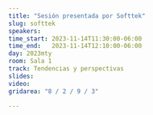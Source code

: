 ```yaml
---
title: "Sesión presentada por Softtek"
slug: softtek
speakers:
time_start: 2023-11-14T11:30:00-06:00
time_end:   2023-11-14T12:10:00-06:00
day: 2023mty
room: Sala 1 
track: Tendencias y perspectivas
slides: 
video: 
gridarea: "8 / 2 / 9 / 3"

---
```



